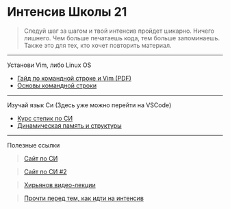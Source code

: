 # Интенсив Школы 21
>Следуй шаг за шагом и твой интенсив пройдет шикарно. Ничего лишнего.
>Чем больше печатаешь кода, тем больше запоминаешь. Также это для тех, кто хочет повторить материал.
***
Установи Vim, либо Linux OS

* [Гайд по командной строке и Vim (PDF)](https://github.com/halltape/C/blob/master/materials/Final%20TERMINAL.jpg)
* [Основы командной строки](https://ru.hexlet.io/courses/cli-basics)
***
Изучай язык Си (Здесь уже можно перейти на VSCode)
* [Курс степик по СИ](https://stepik.org/course/3078/syllabus)
* [Динамическая память и структуры](https://github.com/halltape/C/blob/master/materials/readme_c_files.md)
***
Полезные ссылки
>[Сайт по СИ](https://prog-cpp.ru/c-data-types/)

>[Сайт по СИ #2](http://www.c-cpp.ru/books)

>[Хирьянов видео-лекции](http://cs.mipt.ru/c_intro/)


>[Прочти перед тем, как идти на интенсив](https://github.com/halltape/C/blob/master/materials/about_sirvival_camp.md)